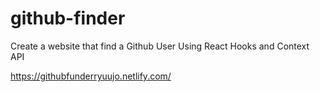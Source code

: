 # github-finder
Create a website that find a Github User Using React Hooks and Context API

https://githubfunderryuujo.netlify.com/